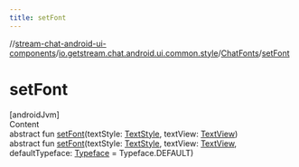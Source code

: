 ```yaml
---
title: setFont
---
```

//[stream-chat-android-ui-components](../../../index.md)/[io.getstream.chat.android.ui.common.style](../index.md)/[ChatFonts](index.md)/[setFont](setFont.md)



# setFont  
[androidJvm]  
Content  
abstract fun [setFont](setFont.md)(textStyle: [TextStyle](../TextStyle/index.md), textView: [TextView](https://developer.android.com/reference/kotlin/android/widget/TextView.html))  
abstract fun [setFont](setFont.md)(textStyle: [TextStyle](../TextStyle/index.md), textView: [TextView](https://developer.android.com/reference/kotlin/android/widget/TextView.html), defaultTypeface: [Typeface](https://developer.android.com/reference/kotlin/android/graphics/Typeface.html) = Typeface.DEFAULT)  



